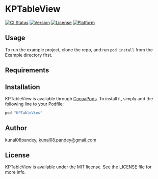 # KPTableView

[![CI Status](http://img.shields.io/travis/kunal08pandey/KPTableView.svg?style=flat)](https://travis-ci.org/kunal08pandey/KPTableView)
[![Version](https://img.shields.io/cocoapods/v/KPTableView.svg?style=flat)](http://cocoapods.org/pods/KPTableView)
[![License](https://img.shields.io/cocoapods/l/KPTableView.svg?style=flat)](http://cocoapods.org/pods/KPTableView)
[![Platform](https://img.shields.io/cocoapods/p/KPTableView.svg?style=flat)](http://cocoapods.org/pods/KPTableView)

## Usage

To run the example project, clone the repo, and run `pod install` from the Example directory first.

## Requirements

## Installation

KPTableView is available through [CocoaPods](http://cocoapods.org). To install
it, simply add the following line to your Podfile:

```ruby
pod "KPTableView"
```

## Author

kunal08pandey, kunal08.pandey@gmail.com

## License

KPTableView is available under the MIT license. See the LICENSE file for more info.
